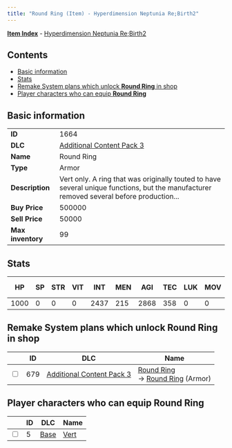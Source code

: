 ```yaml
---
title: "Round Ring (Item) - Hyperdimension Neptunia Re;Birth2"
---
```


[**Item Index**](/neptunia/rb2/item/index.html) - [Hyperdimension Neptunia Re;Birth2](/neptunia/rb2)

## Contents

- [Basic information](#basic-information)
- [Stats](#stats)
- [Remake System plans which unlock **Round Ring** in shop](#remake-system-plans-which-unlock-round-ring-in-shop)
- [Player characters who can equip **Round Ring**](#player-characters-who-can-equip-round-ring)

## Basic information

|   |   |
| -- | -- |
| **ID** | 1664 |
| **DLC** | [Additional Content Pack 3](/neptunia/rb2/dlc/5-pack3.html) |
| **Name** | Round Ring |
| **Type** | Armor |
| **Description** | Vert only. A ring that was originally touted to have several unique functions, but the manufacturer removed several before production... |
| **Buy Price** | 500000 |
| **Sell Price** | 50000 |
| **Max inventory** | 99 |

## Stats

| HP | SP | STR | VIT | INT | MEN | AGI | TEC | LUK | MOV | Fire res. | Ice res. | Wind res. | Lightning res. |
| -- | -- | --- | --- | --- | --- | --- | --- | --- | --- | --------- | -------- | --------- | -------------- |
| 1000 | 0 | 0 | 0 | 2437 | 215 | 2868 | 358 | 0 | 0 | 0 | 0 | 0 | 0 |

## Remake System plans which unlock **Round Ring** in shop

|    | ID | DLC | Name |
| -- | -- | --- | ---- |
| <input type="checkbox" id="rb2-remake-5-679" class="trackbox" /> | 679 | [Additional Content Pack 3](/neptunia/rb2/dlc/5-pack3.html) | [Round Ring](/neptunia/rb2/remake/5-679-round-ring.html)<br />→ [Round Ring](/neptunia/rb2/item/5-1664-round-ring.html) (Armor) |

## Player characters who can equip **Round Ring**

|    | ID | DLC | Name |
| -- | -- | --- | ---- |
| <input type="checkbox" id="rb2-player-0-5" class="trackbox" /> | 5 | [Base](/neptunia/rb2/dlc/0-base.html) | [Vert](/neptunia/rb2/player/0-5-vert.html) |